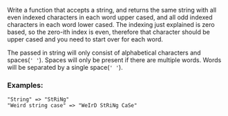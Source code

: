 Write a function that accepts a string, and returns the same string with all even indexed characters in each word upper cased, and all odd indexed characters in each word lower cased. The indexing just explained is zero based, so the zero-ith index is even, therefore that character should be upper cased and you need to start over for each word.

The passed in string will only consist of alphabetical characters and spaces(`' '`). Spaces will only be present if there are multiple words. Words will be separated by a single space(`' '`).

### Examples:

```
"String" => "StRiNg"
"Weird string case" => "WeIrD StRiNg CaSe"
```
